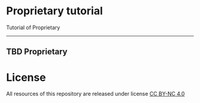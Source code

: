 # Proprietary tutorial
Tutorial of Proprietary

--------------------------------------

TBD
Proprietary
--------------------------------------


# License
All resources of this repository are released under license [CC BY-NC 4.0](https://creativecommons.org/licenses/by-nc/4.0/)
